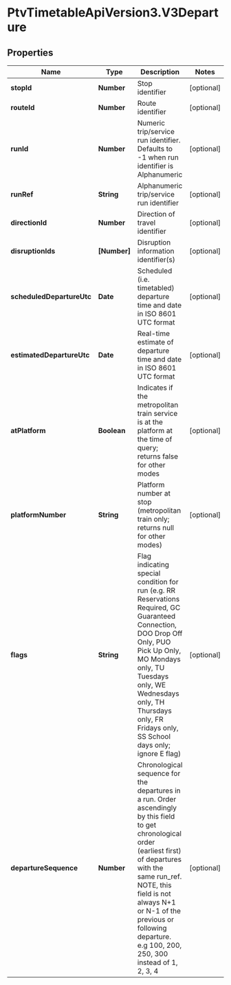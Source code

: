 # PtvTimetableApiVersion3.V3Departure

## Properties
Name | Type | Description | Notes
------------ | ------------- | ------------- | -------------
**stopId** | **Number** | Stop identifier | [optional] 
**routeId** | **Number** | Route identifier | [optional] 
**runId** | **Number** | Numeric trip/service run identifier. Defaults to -1 when run identifier is Alphanumeric | [optional] 
**runRef** | **String** | Alphanumeric trip/service run identifier | [optional] 
**directionId** | **Number** | Direction of travel identifier | [optional] 
**disruptionIds** | **[Number]** | Disruption information identifier(s) | [optional] 
**scheduledDepartureUtc** | **Date** | Scheduled (i.e. timetabled) departure time and date in ISO 8601 UTC format | [optional] 
**estimatedDepartureUtc** | **Date** | Real-time estimate of departure time and date in ISO 8601 UTC format | [optional] 
**atPlatform** | **Boolean** | Indicates if the metropolitan train service is at the platform at the time of query; returns false for other modes | [optional] 
**platformNumber** | **String** | Platform number at stop (metropolitan train only; returns null for other modes) | [optional] 
**flags** | **String** | Flag indicating special condition for run (e.g. RR Reservations Required, GC Guaranteed Connection, DOO Drop Off Only, PUO Pick Up Only, MO Mondays only, TU Tuesdays only, WE Wednesdays only, TH Thursdays only, FR Fridays only, SS School days only; ignore E flag) | [optional] 
**departureSequence** | **Number** | Chronological sequence for the departures in a run. Order ascendingly by this field to get chronological order (earliest first) of departures with the same run_ref. NOTE, this field is not always N+1 or N-1 of the previous or following departure. e.g 100, 200, 250, 300 instead of 1, 2, 3, 4 | [optional] 
